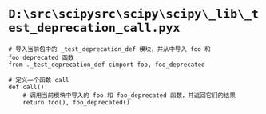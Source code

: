 # `D:\src\scipysrc\scipy\scipy\_lib\_test_deprecation_call.pyx`

```
# 导入当前包中的 _test_deprecation_def 模块，并从中导入 foo 和 foo_deprecated 函数
from ._test_deprecation_def cimport foo, foo_deprecated

# 定义一个函数 call
def call():
    # 调用当前模块中导入的 foo 和 foo_deprecated 函数，并返回它们的结果
    return foo(), foo_deprecated()
```
